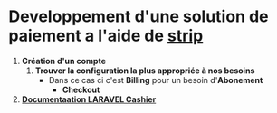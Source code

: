 # Developpement d'une solution de paiement a l'aide de [strip](https://stripe.com/fr-be) 

1. **Création d'un compte**
    1. **Trouver la configuration la plus appropriée à nos besoins** 
        - Dans ce cas ci c'est **Billing** pour un besoin d'**Abonement**
            - **Checkout**
2. **[Documentaation LARAVEL Cashier](https://laravel.com/docs/10.x/billing)**
 